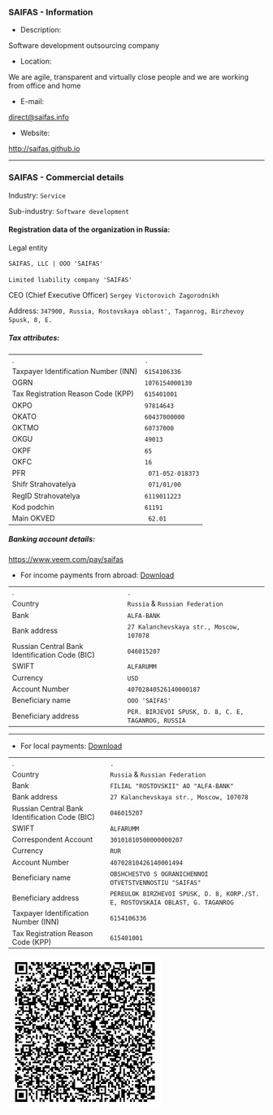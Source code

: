 ### SAIFAS - Information

- Description:

Software development outsourcing company

- Location:

We are agile, transparent and virtually close people and we are working from office and home

- E-mail:

[direct@saifas.info](mailto:direct@saifas.info?subject=Direct%20message%20through%20GitHub)

- Website:

http://saifas.github.io


---

### SAIFAS - Commercial details

Industry: `Service`

Sub-industry: `Software development`


#### Registration data of the organization in Russia:

Legal entity

```
SAIFAS, LLC | OOO 'SAIFAS'

Limited liability company 'SAIFAS'
```

CEO (Chief Executive Officer) `Sergey Victorovich Zagorodnikh`

Address: `347900, Russia, Rostovskaya oblast', Taganrog, Birzhevoy Spusk, 8, E.`



##### Tax attributes:

|||
|:-----|:-----|
|.|`.`|
|Taxpayer Identification Number (INN)|`6154106336`|
|OGRN|`1076154000130`|
|Tax Registration Reason Code (KPP)|`615401001`|
|OKPO|`97814643`|
|OKATO|`60437000000`|
|OKTMO|`60737000`|
|OKGU|`49013`|
|OKPF|`65`|
|OKFC|`16`|
|PFR|` 071-052-018373`|
|Shifr Strahovatelya|` 071/01/00`|
|RegID Strahovatelya|`6119011223`|
|Kod podchin|`61191`|
|Main OKVED|` 62.01`|





##### Banking account details:

https://www.veem.com/pay/saifas


- For income payments from abroad: [Download](https://raw.githubusercontent.com/SAIFAS/saifas-info/master/assets/binaries/banking-accounting-cards/saifas-bank-alfa-bank-account-card-for-income-payments-from-abroad-40702840526140000187.pdf)

|||
|:-----|:-----|
|.|`.`|
|Country| `Russia` & `Russian Federation`|
|Bank| `ALFA-BANK`|
|Bank address| `27 Kalanchevskaya str., Moscow, 107078`|
|Russian Central Bank Identification Code (BIC)|`046015207`|
|SWIFT| `ALFARUMM`|
|Currency|`USD`|
|Account Number|`40702840526140000187`|
|Beneficiary name| `OOO 'SAIFAS'`|
|Beneficiary address| `PER. BIRJEVOI SPUSK, D. 8, C. E, TAGANROG, RUSSIA`|

---

- For local payments: [Download](https://raw.githubusercontent.com/SAIFAS/saifas-info/master/assets/binaries/banking-accounting-cards/saifas-bank-alfa-bank-account-card-for-local-payments-40702810426140001494.pdf)

|||
|:-----|:-----|
|.|`.`|
|Country| `Russia` & `Russian Federation`|
|Bank| `FILIAL "ROSTOVSKII" AO "ALFA-BANK"`|
|Bank address| `27 Kalanchevskaya str., Moscow, 107078`|
|Russian Central Bank Identification Code (BIC)|`046015207`|
|SWIFT| `ALFARUMM`|
|Correspondent Account|`30101810500000000207`|
|Currency|`RUR`|
|Account Number|`40702810426140001494`|
|Beneficiary name| `OBSHCHESTVO S OGRANICHENNOI OTVETSTVENNOSTIU "SAIFAS"`|
|Beneficiary address| `PEREULOK BIRZHEVOI SPUSK, D. 8, KORP./ST. E, ROSTOVSKAIA OBLAST, G. TAGANROG`|
|Taxpayer Identification Number (INN)|`6154106336`|
|Tax Registration Reason Code (KPP)|`615401001`|

![alt text](https://raw.githubusercontent.com/SAIFAS/saifas-info/master/assets/graphics/images/qr-codes/saifas-banking-alfa-bank-account-rur-40702810426140001494-qr-code.png  "QR code")
